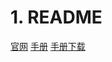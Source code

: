 # 1. README
[官网](https://www.php.net/)
[手册](https://www.php.net/manual/zh/)
[手册下载](https://www.php.net/download-docs.php)